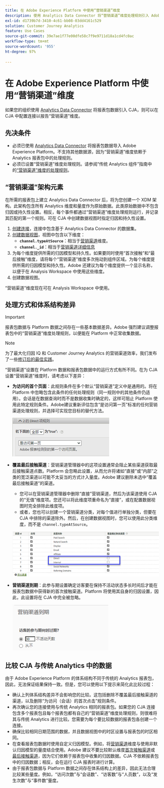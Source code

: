```yaml
---
title: 在 Adobe Experience Platform 中使用“营销渠道”维度
description: 使用 Analytics Data Connector 将“营销渠道”维度处理规则引入 Adobe Experience Platform。
exl-id: d1739b7d-3410-4c61-bb08-03dd4161c529
solution: Customer Journey Analytics
feature: Use Cases
source-git-commit: 39e7ae1f77e00dfe58c7f9e9711d18a1cd4fc0ac
workflow-type: tm+mt
source-wordcount: '955'
ht-degree: 97%

---
```


# 在 Adobe Experience Platform 中使用“营销渠道”维度

如果您的组织使用 [Analytics Data Connector](https://experienceleague.adobe.com/docs/experience-platform/sources/connectors/adobe-applications/analytics.html?lang=zh-Hans) 将报表包数据引入 CJA，则可以在 CJA 中配置连接以报告“营销渠道”维度。

## 先决条件

* 必须已使用 [Analytics Data Connector](https://experienceleague.adobe.com/docs/experience-platform/sources/connectors/adobe-applications/analytics.html) 将报表包数据导入 Adobe Experience Platform。不支持其他数据源，因为“营销渠道”维度依赖于 Analytics 报表包中的处理规则。
* 必须已设置“营销渠道”维度处理规则。请参阅“传统 Analytics 组件”指南中的[“营销渠道”维度的处理规则](https://experienceleague.adobe.com/docs/analytics/components/marketing-channels/c-rules.html?lang=zh-Hans)。

## “营销渠道”架构元素

在所需的报表包上建立 Analytics Data Connector 后，将为您创建一个 XDM 架构。此架构包含所有 Analytics 维度和量度作为原始数据。此类原始数据中不包含归因或持久性设置。相反，每个事件都通过“营销渠道”维度处理规则运行，并记录其匹配的第一个规则。可在 CJA 中创建数据视图时指定归因和持久性设置。

1. [创建连接](/help/connections/create-connection.md)，连接中包含基于 Analytics Data Connector 的数据集。
2. [创建数据视图](/help/data-views/create-dataview.md)，视图中包含以下维度：
   * **`channel.typeAtSource`**：相当于[营销渠道](https://experienceleague.adobe.com/docs/analytics/components/dimensions/marketing-channel.html?lang=zh-Hans)维度。
   * **`channel._id`**：相当于[营销渠道详细信息](https://experienceleague.adobe.com/docs/analytics/components/dimensions/marketing-detail.html?lang=zh-Hans)
3. 为每个维度提供所需的归因模型和持久性。如果要同时使用“首次接触”和“最后接触”维度，请将每个“营销渠道”维度多次拖动到组件区域。为每个维度提供所需的归因模型和持久性。Adobe 还建议为每个维度提供一个显示名称，以便于在 Analysis Workspace 中使用这些维度。
4. 创建数据视图。

“营销渠道”维度现在可在 Analysis Workspace 中使用。

## 处理方式和体系结构差异

>[!IMPORTANT]
>
>报表包数据与 Platform 数据之间存在一些基本数据差异。Adobe 强烈建议调整报表包中的“营销渠道”维度处理规则，以便能在 Platform 中正常收集数据。

>[!NOTE]
>
>为了最大化归因 IQ 和 Customer Journey Analytics 的营销渠道效率，我们发布了一些[修订后的最佳实践](https://experienceleague.adobe.com/docs/analytics/components/marketing-channels/mchannel-best-practices.html?lang=zh-Hans)。

“营销渠道”设置在 Platform 数据和报表包数据中的运行方式有所不同。在为 CJA 设置“营销渠道”维度时，请考虑以下差异：

* **为访问的首个页面**：此规则条件在多个默认“营销渠道”定义中是通用的。将在 Platform 中忽略包含此条件的任何处理规则（同一规则中的其他条件仍适用）。会话是在数据查询时而不是数据收集时确定的，这样可阻止 Platform 使用此特定规则条件。Adobe建议重新评估包含“是访问第一页”标准的任何营销渠道处理规则，并选择可实现您目标的替代方法。

   ![访问的首个页面](assets/first-page-of-visit.png)

* **覆盖最后接触渠道**：营销渠道管理器中的这项设置通常会阻止某些渠道获取最后接触渠道点数。Platform 会忽略此设置，从而允许将诸如“直接”或“内部”之类的宽泛渠道以可能不太妥当的方式计入量度。Adobe 建议删除未选中“覆盖最后接触渠道”的渠道。
   * 您可以在营销渠道管理器中删除“直接”营销渠道，然后为该渠道使用 CJA 的“无值”维度项。您还可以将此维度项重命名为“直接”，或在配置数据视图时完全排除此维度项。
   * 或者，您也可以创建一个营销渠道分类，对每个值进行单独分类，但要在 CJA 中排除的渠道除外。然后，在创建数据视图时，您可以使用此分类维度，而不是 `channel.typeAtSource`。

   ![覆盖最后接触渠道](assets/override-last-touch-channel.png)

* **营销渠道到期**：此参与期设置确定访客要在保持不活动状态多长时间后才能在报表包数据中获得新的首次接触渠道。Platform 将使用其自身的归因设置，因此，此设置将在 CJA 中完全被忽略。

   ![营销渠道到期](assets/marketing-channel-expiration.png)

## 比较 CJA 与传统 Analytics 中的数据

由于 Adobe Experience Platform 的体系结构不同于传统的 Analytics 报表包，因此，无法保证结果保持一致。但是，您可以使用以下提示来简化此比较过程：

* 确认上列体系结构差异不会影响您的比较。这包括删除不覆盖最后接触渠道的渠道，以及删除“为访问（会话）的首次点击”规则条件。
* 再次确认您的连接使用与传统 Analytics 相同的报表包。如果您的 CJA 连接包含多个报表包且每个报表包都有自己的“营销渠道”维度处理规则，则很难将其与传统 Analytics 进行比较。您需要为每个要比较数据的报表包各创建一个连接。
* 确保比较相同日期范围的数据，并且数据视图中的时区设置与报表包的时区相同。
* 在查看报表包数据时使用自定义归因模型。例如，将[营销渠道](https://experienceleague.adobe.com/docs/analytics/components/dimensions/marketing-channel.html)维度与使用非默认归因模型的量度结合使用。Adobe 建议不要比较默认维度[首次接触渠道](https://experienceleague.adobe.com/docs/analytics/components/dimensions/first-touch-channel.html?lang=zh-Hans)或[最后接触渠道](https://experienceleague.adobe.com/docs/analytics/components/dimensions/last-touch-channel.html?lang=zh-Hans)，因为它们依赖于报表包中收集的归因数据。CJA 不依赖报表包中的归因数据；相反，会在运行 CJA 报表时进行计算。
* 由于报表包数据与 Platform 数据之间存在体系结构上的差异，因此无法合理比较某些量度。例如，“访问次数”与“会话数”、“访客数”与“人员数”，以及“发生次数”与“事件数”量度。
